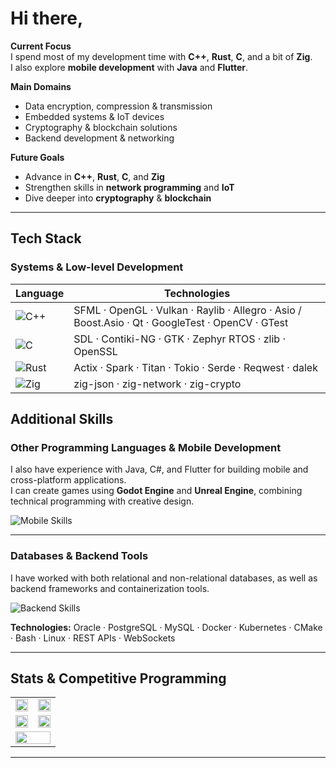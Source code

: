 # Hi there,

**Current Focus**  
I spend most of my development time with **C++**, **Rust**, **C**, and a bit of **Zig**.  
I also explore **mobile development** with **Java** and **Flutter**.

**Main Domains**  
- Data encryption, compression & transmission  
- Embedded systems & IoT devices  
- Cryptography & blockchain solutions  
- Backend development & networking  

**Future Goals**  
- Advance in **C++**, **Rust**, **C**, and **Zig**  
- Strengthen skills in **network programming** and **IoT**  
- Dive deeper into **cryptography** & **blockchain**  

---

## Tech Stack

### Systems & Low-level Development  

| Language | Technologies |
|----------|--------------|
|  ![C++](https://skillicons.dev/icons?i=cpp)| SFML · OpenGL · Vulkan · Raylib · Allegro · Asio / Boost.Asio · Qt · GoogleTest · OpenCV · GTest|
|  ![C](https://skillicons.dev/icons?i=c)| SDL · Contiki-NG · GTK · Zephyr RTOS · zlib · OpenSSL |
|  ![Rust](https://skillicons.dev/icons?i=rust)| Actix · Spark · Titan · Tokio · Serde · Reqwest · dalek |
|  ![Zig](https://skillicons.dev/icons?i=zig)| zig-json · zig-network · zig-crypto |



## Additional Skills

### Other Programming Languages & Mobile Development
I also have experience with Java, C#, and Flutter for building mobile and cross-platform applications.  
I can create games using **Godot Engine** and **Unreal Engine**, combining technical programming with creative design.

![Mobile Skills](https://skillicons.dev/icons?i=java,cs,dart,flutter,androidstudio,godot,unreal)

---

### Databases & Backend Tools
I have worked with both relational and non-relational databases, as well as backend frameworks and containerization tools.  

![Backend Skills](https://skillicons.dev/icons?i=spring,docker,kubernetes,mysql,postgresql,cmake,bash,linux)

**Technologies:** Oracle · PostgreSQL · MySQL · Docker · Kubernetes · CMake · Bash · Linux · REST APIs · WebSockets


---

## Stats & Competitive Programming

<table>
<tr>
<td align="center" width="50%">
  
<img src="https://github-readme-stats.vercel.app/api/top-langs/?username=Andezion&theme=dark&hide_border=true" width="100%"/>

</td>
<td align="center" width="50%">
  
<img src="https://leetcard.jacoblin.cool/Andezion?ext=activity&theme=dark" width="100%"/>

</td>
</tr>

<tr>
<td align="center" width="50%">
  
<img src="https://codeforces-readme-stats.vercel.app/api/card?username=Andezion&theme=dark&hide_border=true" width="100%"/>

</td>
<td align="center" width="50%">
  
<img src="https://github.r2v.ch/codewars?user=Andezion&stroke=%23BB432C" width="100%"/>

</td>
</tr>

<tr>
<td colspan="2" align="center">
  
<img src="https://streak-stats.vercel.app?user=Andezion&theme=dark" width="100%"/>

</td>
</tr>
</table>

---
